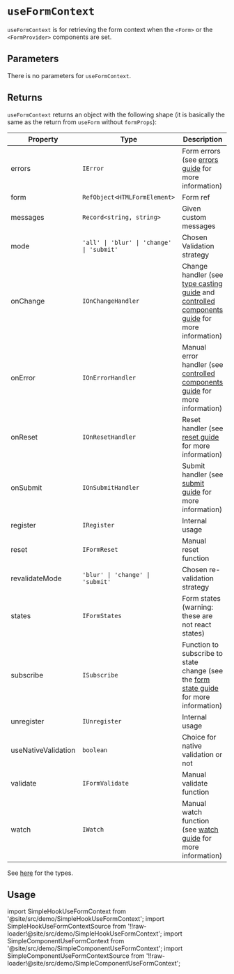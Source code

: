 # `useFormContext`

`useFormContext` is for retrieving the form context when the `<Form>` or the `<FormProvider>` components are set.

## Parameters

There is no parameters for `useFormContext`.

## Returns

`useFormContext` returns an object with the following shape (it is basically the same as the return from `useForm` without `formProps`):

| Property            | Type                                      | Description                                                                                                                                                                        |
| ------------------- | ----------------------------------------- | ---------------------------------------------------------------------------------------------------------------------------------------------------------------------------------- |
| errors              | `IError`                                  | Form errors (see [errors guide](/docs/guides/errors-and-styling) for more information)                                                                                             |
| form                | `RefObject<HTMLFormElement>`              | Form ref                                                                                                                                                                           |
| messages            | `Record<string, string>`                  | Given custom messages                                                                                                                                                              |
| mode                | `'all' \| 'blur' \| 'change' \| 'submit'` | Chosen Validation strategy                                                                                                                                                         |
| onChange            | `IOnChangeHandler`                        | Change handler (see [type casting guide](/docs/guides/type-casting-and-default-values) and [controlled components guide](/docs/guides/controlled-components) for more information) |
| onError             | `IOnErrorHandler`                         | Manual error handler (see [controlled components guide](/docs/guides/controlled-components#managing-manual-errors) for more information)                                           |
| onReset             | `IOnResetHandler`                         | Reset handler (see [reset guide](/docs/guides/submit-and-reset#with-the-onreset-handler) for more information)                                                                     |
| onSubmit            | `IOnSubmitHandler`                        | Submit handler (see [submit guide](/docs/guides/submit-and-reset#using-the-onsubmit-handler) for more information)                                                                 |
| register            | `IRegister`                               | Internal usage                                                                                                                                                                     |
| reset               | `IFormReset`                              | Manual reset function                                                                                                                                                              |
| revalidateMode      | `'blur' \| 'change' \| 'submit'`          | Chosen re-validation strategy                                                                                                                                                      |
| states              | `IFormStates`                             | Form states (warning: these are not react states)                                                                                                                                  |
| subscribe           | `ISubscribe`                              | Function to subscribe to state change (see the [form state guide](http://localhost:3001/@per-form/react/docs/guides/form-states#with-the-subscribe-function) for more information) |
| unregister          | `IUnregister`                             | Internal usage                                                                                                                                                                     |
| useNativeValidation | `boolean`                                 | Choice for native validation or not                                                                                                                                                |
| validate            | `IFormValidate`                           | Manual validate function                                                                                                                                                           |
| watch               | `IWatch`                                  | Manual watch function (see [watch guide](/docs/guides/watch) for more information)                                                                                                 |

See [here](/docs/api/types) for the types.

## Usage

import SimpleHookUseFormContext from '@site/src/demo/SimpleHookUseFormContext';
import SimpleHookUseFormContextSource from '!!raw-loader!@site/src/demo/SimpleHookUseFormContext';
import SimpleComponentUseFormContext from '@site/src/demo/SimpleComponentUseFormContext';
import SimpleComponentUseFormContextSource from '!!raw-loader!@site/src/demo/SimpleComponentUseFormContext';

<DemoTabs Component={SimpleComponentUseFormContext} Hook={SimpleHookUseFormContext} componentCode={SimpleComponentUseFormContextSource} componentMetastring="{6,21,24}" hookCode={SimpleHookUseFormContextSource} hookMetastring="{7,27,32}" withModes withRevalidateModes />
